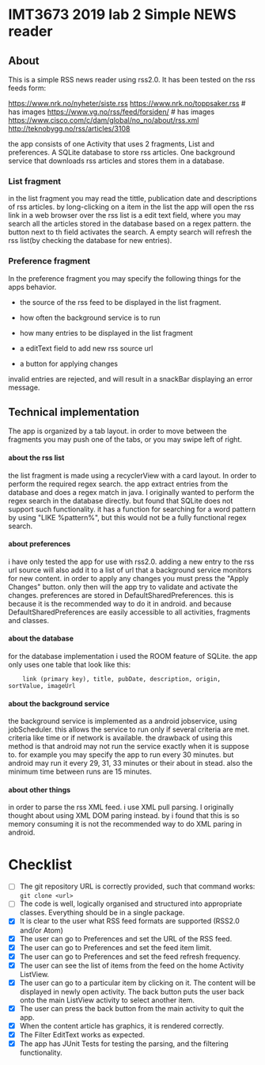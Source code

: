 # IMT3673 2019 lab 2 Simple NEWS reader

## About

This is a simple RSS news reader using rss2.0.
It has been tested on the rss feeds form:

https://www.nrk.no/nyheter/siste.rss
https://www.nrk.no/toppsaker.rss                    # has images
https://www.vg.no/rss/feed/forsiden/                # has images
https://www.cisco.com/c/dam/global/no_no/about/rss.xml
http://teknobygg.no/rss/articles/3108

the app consists of one Activity that uses 2 fragments, List and preferences.
A SQLite database to store rss articles. One background service that downloads rss
articles and stores them in a database.

### List fragment
in the list fragment you may read the tittle, publication date and descriptions of rss articles.
by long-clicking on a item in the list the app will open the rss link in a web browser
over the rss list is a edit text field, where you may search all the articles stored in the
database based on a regex pattern. the button next to th field activates the search. A empty
search will refresh the rss list(by checking the database for new entries).

### Preference fragment
In the preference fragment you may specify the following things for the apps behavior.

* the source of the rss feed to be displayed in the
list fragment.

* how often the background service is to run

* how many entries to be displayed in the list fragment

* a editText field to add new rss source url

* a button for applying changes

invalid entries are rejected, and will result in a snackBar displaying an error message.


## Technical implementation

The app is organized by a tab layout. in order to move between the fragments you may push
one of the tabs, or you may swipe left of right.

#### about the rss list
the list fragment is made using a recyclerView with a card layout. In order to perform the
required regex search. the app extract entries from the database and does a regex match in java.
I originally wanted to perform the regex search in the database directly. but found that
SQLite does not support such functionality. it has a function for searching for a word pattern
by using "LIKE %pattern%", but this would not be a fully functional regex search.


#### about preferences
i have only tested the app for use with rss2.0.
adding a new entry to the rss url source will also add it to a list of url that a background service
monitors for new content.
in order to apply any changes you must press the "Apply Changes" button. only then will the app
try to validate and activate the changes. preferences are stored in DefaultSharedPreferences. this
is because it is the recommended way to do it in android. and because DefaultSharedPreferences are
easily accessible to all activities, fragments and classes.

#### about the database
for the database implementation i used the ROOM feature of SQLite. the app only uses one table
that look like this:

        link (primary key), title, pubDate, description, origin, sortValue, imageUrl

#### about the background service
the background service is implemented as a android jobservice, using jobScheduler.
this allows the service to run only if several criteria are met. criteria like time or if
network is available. the drawback of using this method is that android may not run the
service exactly when it is suppose to. for example you may specify the app to run every 30 minutes.
but android may run it every 29, 31, 33 minutes or their about in stead. also the minimum time
between runs are 15 minutes.


#### about other things
in order to parse the rss XML feed. i use XML pull parsing. I originally thought about using
XML DOM paring instead. by i found that this is so memory consuming it is not the recommended
way to do XML paring in android.


# Checklist

* [ ] The git repository URL is correctly provided, such that command works: `git clone <url> `
* [ ] The code is well, logically organised and structured into appropriate classes. Everything should be in a single package.
* [x] It is clear to the user what RSS feed formats are supported (RSS2.0 and/or Atom)
* [x] The user can go to Preferences and set the URL of the RSS feed.
* [x] The user can go to Preferences and set the feed item limit.
* [x] The user can go to Preferences and set the feed refresh frequency.
* [x] The user can see the list of items from the feed on the home Activity ListView.
* [x] The user can go to a particular item by clicking on it. The content will be displayed in newly open activity. The back button puts the user back onto the main ListView activity to select another item.
* [x] The user can press the back button from the main activity to quit the app.
* [x] When the content article has graphics, it is rendered correctly.
* [x] The Filter EditText works as expected.
* [x] The app has JUnit Tests for testing the parsing, and the filtering functionality.
